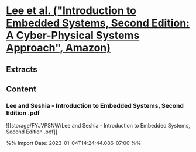 # [**Lee et al.** ("Introduction to Embedded Systems, Second Edition: A Cyber-Physical Systems Approach", Amazon)](zotero://select/library/items/QH9LWQK6)
## Extracts
## Content

### Lee and Seshia - Introduction to Embedded Systems, Second Edition .pdf
![[storage/FYJVPSNW/Lee and Seshia - Introduction to Embedded Systems, Second Edition .pdf]]


%% Import Date: 2023-01-04T14:24:44.086-07:00 %%
